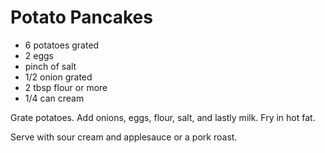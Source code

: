 Potato Pancakes
===============

* 6 potatoes grated
* 2 eggs
* pinch of salt
* 1/2 onion grated
* 2 tbsp flour or more
* 1/4 can cream

Grate potatoes. Add onions, eggs, flour, salt, and lastly milk. Fry in hot fat.

Serve with sour cream and applesauce or a pork roast.